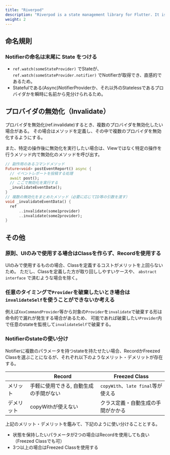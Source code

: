 ```yaml
---
title: "Riverpod"
description: "Riverpod is a state management library for Flutter. It is a fork of the Provider package."
weight: 2
---
```


## 命名規則
### Notifierの命名は末尾に State をつける
- `ref.watch(someStateProvider)` でStateが、 `ref.watch(someStateProvider.notifier)` でNotifierが取得でき、直感的であるため。
- Statefulである(Async)NotifierProviderか、それ以外のStatelessであるプロバイダかを瞬時に名前から見分けられるため。

## プロバイダの無効化（Invalidate）
プロバイダを無効化(ref.invalidate)するとき、複数のプロバイダを無効化したい場合がある。
その場合はメソッドを定義し、その中で複数のプロバイダを無効化するようにする。

また、特定の操作後に無効化を実行したい場合は、Viewではなく特定の操作を行うメソッド内で無効化のメソッドを呼び出す。

```dart
// 副作用のあるコマンドメソッド
Future<void> postEventReport() async {
  // イベントレポートを投稿する処理
  await post();
  // ここで無効化を実行する
  _invalidateEventData();
}
// 複数の無効化をまとめたメソッド（必要に応じてID等の引数を渡す）
void _invalidateEventData() {
  ref
      ..invalidate(some1provider)
      ..invalidate(some2provider);
}
```

## その他
### 原則、UIのみで使用する場合はClassを作らず、Recordを使用する
UIのみで使用するものの場合、Classを定義するコストがメリットを上回らないため。
ただし、Classを定義した方が取り回ししやすいケースや、 `abstract interface` で済むような場合を除く。

### 任意のタイミングで`Provider`を破棄したいとき場合は`invalidateSelf`を使うことができないか考える
例えば`XxxCommandProvider`等から対象の`Provider`を`invalidate`で破棄する形は命令的で漏れが発生する場合があるため、
可能であれば破棄したい`Provider`内で任意のstateを監視して`invalidateSelf`で破棄する。

### Notifierのstateの使い分け
Notifierに複数のパラメータを持つstateを持たせたい場合、RecordかFreezed Classを選ぶことになるが、それぞれ以下のようなメリット・デメリットが存在する。

||Record|Freezed Class|
|---|---|---|
|メリット|手軽に使用できる, 自動生成の手間がない|`copyWith`、`late final`等が使える|
|デメリット|copyWithが使えない|クラス定義・自動生成の手間がかかる|

上記のメリット・デメリットを鑑みて、下記のように使い分けることとする。
- 状態を保持したいパラメータが2つの場合はRecordを使用しても良い（Freezed Classでも可）
- 3つ以上の場合はFreezed Classを使用する